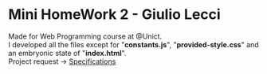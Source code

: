 # Mini HomeWork 2 - Giulio Lecci
Made for Web Programming course at @Unict. <br>
I developed all the files except for "<b>constants.js</b>", "<b>provided-style.css</b>" and an embryonic state of "<b>index.html</b>". <br>
Project request -> [Specifications](https://perceivelab.github.io/web-programming-course/homework)
